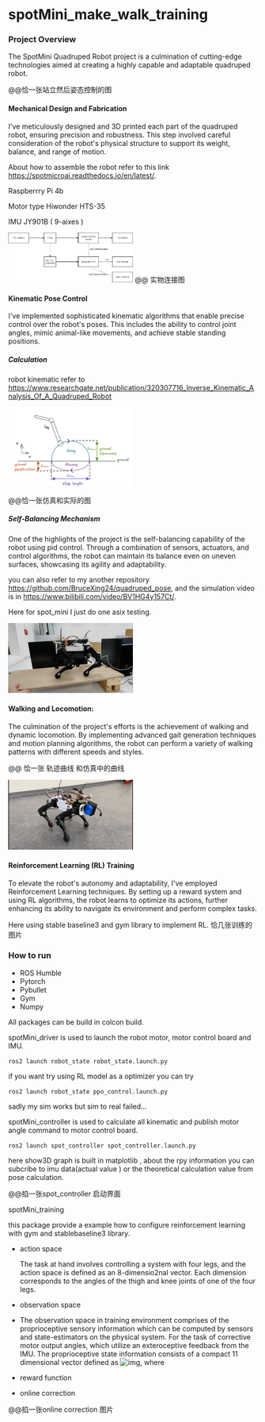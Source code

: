 # spotMini_make_walk_training

### Project Overview

The SpotMini Quadruped Robot project is a culmination of cutting-edge technologies aimed at creating a highly capable and adaptable quadruped robot. 

@@恰一张站立然后姿态控制的图

#### **Mechanical Design and Fabrication**

 I've meticulously designed and 3D printed each part of the quadruped robot, ensuring precision and robustness. This step involved careful consideration of the robot's physical structure to support its weight, balance, and range of motion.

About how to assemble the robot refer to this link https://spotmicroai.readthedocs.io/en/latest/.

Raspberrry Pi 4b

Motor type Hiwonder  HTS-35

IMU JY901B  ( 9-aixes )

<img src="media/Hardware structure.png" alt="Image" width="50%">
@@ 实物连接图

#### Kinematic Pose Control

I've implemented sophisticated kinematic algorithms that enable precise control over the robot's poses. This includes the ability to control joint angles, mimic animal-like movements, and achieve stable standing positions.

##### Calculation

robot kinematic refer to https://www.researchgate.net/publication/320307716_Inverse_Kinematic_Analysis_Of_A_Quadruped_Robot

<img src="media/tajectory.svg" alt="Image" width="50%">


@@恰一张仿真和实际的图



##### Self-Balancing Mechanism

One of the highlights of the project is the self-balancing capability of the robot using pid control. Through a combination of sensors, actuators, and control algorithms, the robot can maintain its balance even on uneven surfaces, showcasing its agility and adaptability. 

you can also refer to my another repository https://github.com/BruceXing24/quadruped_pose, and the simulation video is in https://www.bilibili.com/video/BV1HG4y157Ct/.

Here for spot_mini I just do one asix testing. 

<img src="media/self_balancing.gif" alt="Image" width="50%">

#### **Walking and Locomotion:**

The culmination of the project's efforts is the achievement of walking and dynamic locomotion. By implementing advanced gait generation techniques and motion planning algorithms, the robot can perform a variety of walking patterns with different speeds and styles.

@@ 恰一张 轨迹曲线 和仿真中的曲线

<img src="media/trotting.gif" alt="Image" width="50%">





#### Reinforcement Learning (RL) Training

To elevate the robot's autonomy and adaptability, I've employed Reinforcement Learning techniques. By setting up a reward system and using RL algorithms, the robot learns to optimize its actions, further enhancing its ability to navigate its environment and perform complex tasks.

Here using stable baseline3 and gym library to implement RL. 恰几张训练的图片



### How to run 

- ROS Humble
- Pytorch
- Pybullet
- Gym
- Numpy

All packages can be build in colcon build.

spotMini_driver is used to launch the robot motor, motor control board and IMU. 

```shell
ros2 launch robot_state robot_state.launch.py
```

if you want try using RL model as a optimizer you can try

```shell
ros2 launch robot_state ppo_control.launch.py
```

sadly my sim works but sim to real failed...

spotMini_controller is used to calculate all kinematic and publish motor angle command to motor control board.

```shell
ros2 launch spot_controller spot_controller.launch.py
```

here show3D graph is built in matplotlib , about the rpy information you can subcribe to imu data(actual value ) or the theoretical calculation value from pose calculation.

@@掐一张spot_controller 启动界面



spotMini_training 

this package provide a example how to configure reinforcement learning with gym and stablebaseline3 library.

- action space

  The task at hand involves controlling a system with four legs, and the action space is defined as an 8-dimensio2nal vector. Each dimension corresponds to the angles of the thigh and knee joints of one of the four legs.

- observation space

- The observation space in training environment comprises of the proprioceptive sensory information which can be computed by sensors and state-estimators on the physical system. For the task of corrective motor output angles, which utilize an exteroceptive feedback from the IMU. The proprioceptive state information consists of a compact 11 dimensional vector defined as ![img](file:///C:\Users\77416\AppData\Local\Temp\ksohtml19404\wps1.jpg), where 



- reward function 





- online correction

@@掐一张online correction 图片

